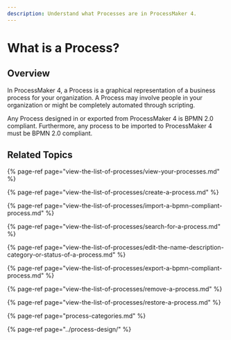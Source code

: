 ```yaml
---
description: Understand what Processes are in ProcessMaker 4.
---
```


# What is a Process?

## Overview

In ProcessMaker 4, a Process is a graphical representation of a business process for your organization. A Process may involve people in your organization or might be completely automated through scripting.

Any Process designed in or exported from ProcessMaker 4 is BPMN 2.0 compliant. Furthermore, any process to be imported to ProcessMaker 4 must be BPMN 2.0 compliant.

## Related Topics

{% page-ref page="view-the-list-of-processes/view-your-processes.md" %}

{% page-ref page="view-the-list-of-processes/create-a-process.md" %}

{% page-ref page="view-the-list-of-processes/import-a-bpmn-compliant-process.md" %}

{% page-ref page="view-the-list-of-processes/search-for-a-process.md" %}

{% page-ref page="view-the-list-of-processes/edit-the-name-description-category-or-status-of-a-process.md" %}

{% page-ref page="view-the-list-of-processes/export-a-bpmn-compliant-process.md" %}

{% page-ref page="view-the-list-of-processes/remove-a-process.md" %}

{% page-ref page="view-the-list-of-processes/restore-a-process.md" %}

{% page-ref page="process-categories.md" %}

{% page-ref page="../process-design/" %}

